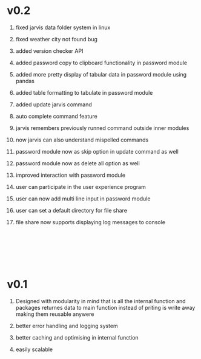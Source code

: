 # v0.2
1. fixed jarvis data folder system in linux

2. fixed weather city not found bug

3. added version checker API

4. added password copy to clipboard functionality in password module

5. added more pretty display of tabular data in password module using pandas

6. added table formatting to tabulate in password module

7. added update jarvis command

8. auto complete command feature

9. jarvis remembers previously runned command outside inner modules

10. now jarvis can also understand mispelled commands

11. password module now as skip option in update command as well

12. password module now as delete all option as well

13. improved interaction with password module

14. user can participate in the user experience program

15. user can now add multi line input in password module

16. user can set a default directory for file share

17. file share now supports displaying log messages to console



</br>
</br>
</br>
</br>
</br>


# v0.1

1. Designed with modularity in mind that is all the internal function and packages returnes data to main function instead of priting is write away making them reusable anywere

2. better error handling and logging system

3. better caching and optimising in internal function

4. easily scalable